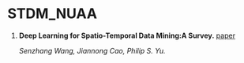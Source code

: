# STDM_NUAA
1. **Deep Learning for Spatio-Temporal Data Mining:A Survey.** [paper](https://arxiv.org/pdf/1906.04928.pdf)

    *Senzhang Wang, Jiannong Cao, Philip S. Yu.* 

<!-- 1. **Locally Balanced Inductive Matrix Completion for Demand-Supply Inference in Stationless Bike-Sharing Systems.** [paper](https://ieeexplore.ieee.org/stamp/stamp.jsp?tp=&arnumber=8735780) [code](https://github.com/szwangsummer/UBIMC.git)
